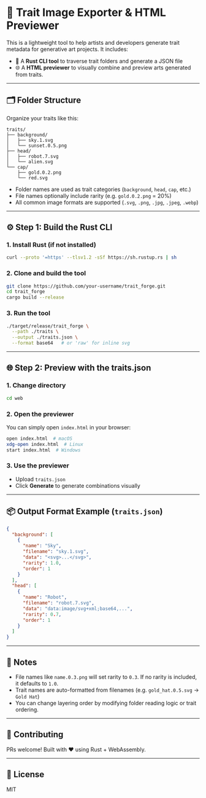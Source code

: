 # 🧰 Trait Image Exporter & HTML Previewer

This is a lightweight tool to help artists and developers generate trait metadata for generative art projects.
It includes:

* 🦀 A **Rust CLI tool** to traverse trait folders and generate a JSON file
* 🌐 A **HTML previewer** to visually combine and preview arts generated from traits.

---

## 🗂️ Folder Structure

Organize your traits like this:

```
traits/
├── background/
│   ├── sky.1.svg
│   └── sunset.0.5.png
├── head/
│   ├── robot.7.svg
│   └── alien.svg
└── cap/
    ├── gold.0.2.png
    └── red.svg
```

* Folder names are used as trait categories (`background`, `head`, `cap`, etc.)
* File names optionally include rarity (e.g. `gold.0.2.png` = 20%)
* All common image formats are supported (`.svg`, `.png`, `.jpg`, `.jpeg`, `.webp`)

---

## ⚙️ Step 1: Build the Rust CLI

### 1. Install Rust (if not installed)

```bash
curl --proto '=https' --tlsv1.2 -sSf https://sh.rustup.rs | sh
```

### 2. Clone and build the tool

```bash
git clone https://github.com/your-username/trait_forge.git
cd trait_forge
cargo build --release
```

### 3. Run the tool

```bash
./target/release/trait_forge \
  --path ./traits \
  --output ./traits.json \
  --format base64   # or 'raw' for inline svg
```

---

## 🌐 Step 2: Preview with the traits.json

### 1. Change directory

```bash
cd web
```
### 2. Open the previewer

You can simply open `index.html` in your browser:

```bash
open index.html  # macOS
xdg-open index.html  # Linux
start index.html  # Windows
```

### 3. Use the previewer

* Upload `traits.json`
* Click **Generate** to generate combinations visually

---

## 📦 Output Format Example (`traits.json`)

```json
{
  "background": [
    {
      "name": "Sky",
      "filename": "sky.1.svg",
      "data": "<svg>...</svg>",
      "rarity": 1.0,
      "order": 1
    }
  ],
  "head": [
    {
      "name": "Robot",
      "filename": "robot.7.svg",
      "data": "data:image/svg+xml;base64,...",
      "rarity": 0.7,
      "order": 1
    }
  ]
}
```

---

## 🧠 Notes

* File names like `name.0.3.png` will set rarity to `0.3`. If no rarity is included, it defaults to `1.0`.
* Trait names are auto-formatted from filenames (e.g. `gold_hat.0.5.svg` → `Gold Hat`)
* You can change layering order by modifying folder reading logic or trait ordering.

---

## 🤝 Contributing

PRs welcome! Built with ❤️ using Rust + WebAssembly.

---

## 🪪 License

MIT
